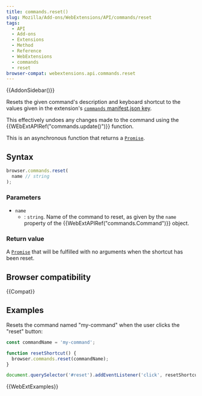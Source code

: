 ```yaml
---
title: commands.reset()
slug: Mozilla/Add-ons/WebExtensions/API/commands/reset
tags:
  - API
  - Add-ons
  - Extensions
  - Method
  - Reference
  - WebExtensions
  - commands
  - reset
browser-compat: webextensions.api.commands.reset
---
```


{{AddonSidebar()}}

Resets the given command's description and keyboard shortcut to the values given in the extension's [`commands` manifest.json key](/en-US/docs/Mozilla/Add-ons/WebExtensions/manifest.json/commands).

This effectively undoes any changes made to the command using the {{WEbExtAPIRef("commands.update()")}} function.

This is an asynchronous function that returns a [`Promise`](/en-US/docs/Web/JavaScript/Reference/Global_Objects/Promise).

## Syntax

```js
browser.commands.reset(
  name // string
);
```

### Parameters

- `name`
  - : `string`. Name of the command to reset, as given by the `name` property of the {{WebExtAPIRef("commands.Command")}} object.

### Return value

A [`Promise`](/en-US/docs/Web/JavaScript/Reference/Global_Objects/Promise) that will be fulfilled with no arguments when the shortcut has been reset.

## Browser compatibility

{{Compat}}

## Examples

Resets the command named "my-command" when the user clicks the "reset" button:

```js
const commandName = 'my-command';

function resetShortcut() {
  browser.commands.reset(commandName);
}

document.querySelector('#reset').addEventListener('click', resetShortcut);
```

{{WebExtExamples}}
